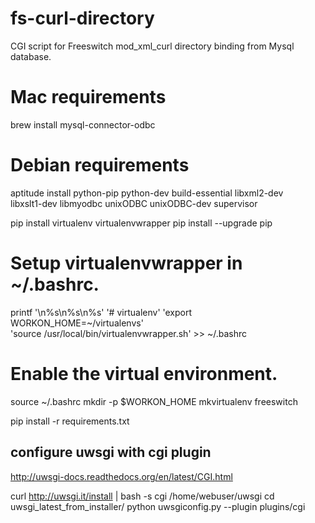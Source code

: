 # fs-curl-directory
CGI script for Freeswitch mod_xml_curl directory binding from Mysql database.

# Mac requirements
brew install mysql-connector-odbc

# Debian requirements
aptitude install python-pip python-dev build-essential libxml2-dev \
libxslt1-dev libmyodbc unixODBC unixODBC-dev supervisor

pip install virtualenv virtualenvwrapper
pip install --upgrade pip

# Setup virtualenvwrapper in ~/.bashrc.
printf '\n%s\n%s\n%s' '# virtualenv' 'export WORKON_HOME=~/virtualenvs' \
'source /usr/local/bin/virtualenvwrapper.sh' >> ~/.bashrc

# Enable the virtual environment.
source ~/.bashrc
mkdir -p $WORKON_HOME
mkvirtualenv freeswitch

pip install -r requirements.txt

## configure uwsgi with cgi plugin
http://uwsgi-docs.readthedocs.org/en/latest/CGI.html

curl http://uwsgi.it/install | bash -s cgi /home/webuser/uwsgi
cd uwsgi_latest_from_installer/
python uwsgiconfig.py --plugin plugins/cgi
